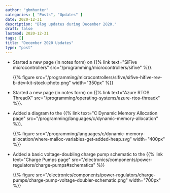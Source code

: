 ```yaml
---
author: "gbmhunter"
categories: [ "Posts", "Updates" ]
date: 2020-12-31
description: "Blog updates during December 2020."
draft: false
lastmod: 2020-12-31
tags: []
title: "December 2020 Updates"
type: "post"
---
```


* Started a new page (in notes form) on {{% link text="SiFive microcontrollers" src="/programming/microcontrollers/sifive" %}}.

    {{% figure src="/programming/microcontrollers/sifive/sifive-hifive-rev-b-dev-kit-stock-photo.png" width="350px" %}}

* Started a new page (in notes form) on {{% link text="Azure RTOS ThreadX" src="/programming/operating-systems/azure-rtos-threadx" %}}.

* Added a diagram to the {{% link text="C Dynamic Memory Allocation page" src="/programming/languages/c/dynamic-memory-allocation" %}}.

    {{% figure src="/programming/languages/c/dynamic-memory-allocation/where-malloc-variables-get-added-heap.svg" width="400px" %}}

* Added a basic voltage-doubling charge pump schematic to the {{% link text="Charge Pumps page" src="/electronics/components/power-regulators/charge-pumps#schematics" %}}

    {{% figure src="/electronics/components/power-regulators/charge-pumps/charge-pump-voltage-doubler-schematic.png" width="700px" %}}
